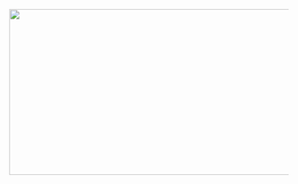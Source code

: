 <!DOCTYPE html>
<html>
<head>
  <title>Fondo de GIF</title>
  <style>
    body {
      background-image: url('ruta_del_gif.gif');
      background-repeat: no-repeat;
      background-size: cover;
    }
  </style>
</head>
<body>
 <div align="center">
        <img src="[https://media.giphy.com/media/dWesBcTLavkZuG35MI/giphy.gif](https://media2.giphy.com/media/PmAjqmm4beKervYzFr/200.webp?cid=ecf05e47lsgs83zqhf7ed8gsaoy75jcrxpqhk4yjcc823ofx&ep=v1_gifs_related&rid=200.webp&ct=g)" width="600" height="300"/>
    </div>
</body>
</html>



